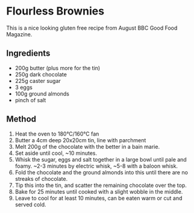 
# Flourless Brownies # 

This is a nice looking gluten free recipe from August BBC Good Food Magazine.

## Ingredients ## 

- 200g butter (plus more for the tin)
- 250g dark chocolate
- 225g caster sugar
- 3 eggs
- 100g ground almonds
- pinch of salt

## Method ## 

1. Heat the oven to 180°C/160°C fan
1. Butter a 4cm deep 20x20cm tin, line with parchment
2. Melt 200g of the chocolate with the better in a bain marie.
4. Set aside until cool, ~10 minutes.
5. Whisk the sugar, eggs and salt together in a large bowl until pale and foamy. ~2-3 minutes by electric whisk, ~5-8 with a baloon whisk.
5. Fold the chocolate and the ground almonds into this until there are no streaks of chocolate.
6. Tip this into the tin, and scatter the remaining chocolate over the top.
7. Bake for 25 minutes until cooked with a slight wobble in the middle.
8. Leave to cool for at least 10 minutes, can be eaten warm or cut and served cold.

